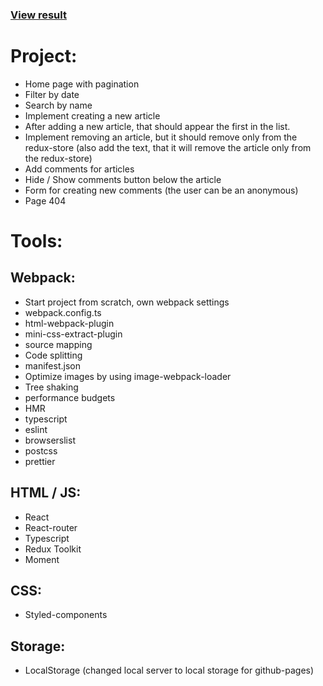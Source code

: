 ### [View result](https://yaroslavshilov.github.io/Articlefy)
# Project:
- Home page with pagination
- Filter by date
- Search by name
- Implement creating a new article
- After adding a new article, that should appear the first in the list.
- Implement removing an article, but it should remove only from the redux-store (also add the text, that it will remove the article only from the redux-store)
- Add comments for articles
- Hide / Show comments button below the article
- Form for creating new comments (the user can be an anonymous)
- Page 404

# Tools:
## Webpack:
- Start project from scratch, own webpack settings
- webpack.config.ts
- html-webpack-plugin
- mini-css-extract-plugin
- source mapping
- Code splitting
- manifest.json
- Optimize images by using image-webpack-loader
- Tree shaking
- performance budgets
- HMR
- typescript
- eslint
- browserslist
- postcss
- prettier

## HTML / JS:
- React
- React-router
- Typescript
- Redux Toolkit
- Moment

## CSS:
- Styled-components

## Storage:
- LocalStorage (changed local server to local storage for github-pages)